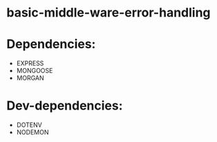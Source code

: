 # basic-middle-ware-error-handling

# Dependencies:
* EXPRESS
* MONGOOSE
* MORGAN

# Dev-dependencies:
* DOTENV
* NODEMON
